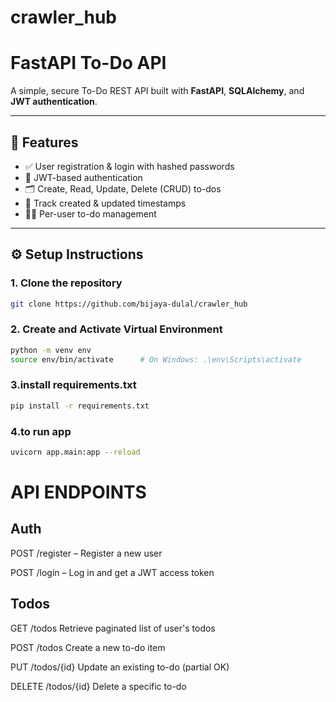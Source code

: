 # crawler_hub
#  FastAPI To-Do API

A simple, secure To-Do REST API built with **FastAPI**, **SQLAlchemy**, and **JWT authentication**.

---

## 🚀 Features

- ✅ User registration & login with hashed passwords
- 🔐 JWT-based authentication
- 🗂️ Create, Read, Update, Delete (CRUD) to-dos
- 📆 Track created & updated timestamps
- 🧑‍💼 Per-user to-do management

---

## ⚙️ Setup Instructions

### 1. Clone the repository

```bash
git clone https://github.com/bijaya-dulal/crawler_hub
```  

### 2. Create and Activate Virtual Environment


```bash
python -m venv env
source env/bin/activate      # On Windows: .\env\Scripts\activate

```  

### 3.install requirements.txt
```bash
pip install -r requirements.txt
```
### 4.to run app
```bash
uvicorn app.main:app --reload
```


# API ENDPOINTS
## Auth
POST /register – Register a new user

POST /login – Log in and get a JWT access token

 ## Todos
GET	/todos  	     Retrieve paginated list of user's todos

POST	/todos	     Create a new to-do item

PUT	/todos/{id}	     Update an existing to-do (partial OK)

DELETE	/todos/{id}  Delete a specific to-do